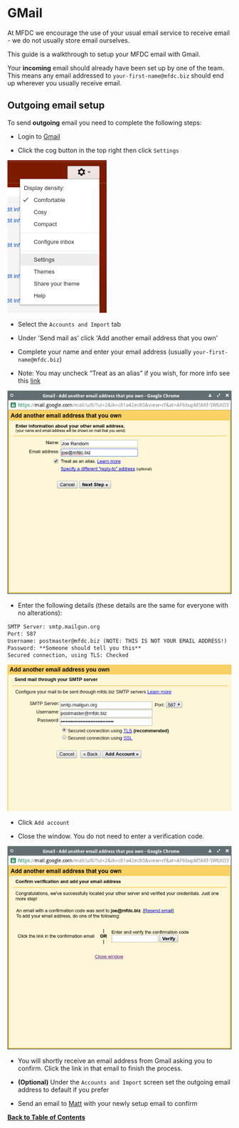 GMail
=====
At MFDC we encourage the use of your usual email service to receive email - we do not usually store email ourselves.

This guide is a walkthrough to setup your MFDC email with Gmail.

Your **incoming** email should already have been set up by one of the team. This means any email addressed to `your-first-name@mfdc.biz` should end up wherever you usually receive email.


Outgoing email setup
--------------------
To send **outgoing** email you need to complete the following steps:


* Login to [Gmail](http://mail.google.com)


* Click the cog button in the top right then click `Settings`

![Cog button](../img/gmail/01-cog.png)


* Select the `Accounts and Import` tab


* Under 'Send mail as' click 'Add another email address that you own'


* Complete your name and enter your email address (usually `your-first-name@mfdc.biz`)


* Note: You may uncheck “Treat as an alias” if you wish, for more info see this [link](https://support.google.com/mail/bin/answer.py?ctx=gmail&answer=1710338&hl=en&authuser=0)

![Basic email details window](../img/gmail/02-email.png)


* Enter the following details (these details are the same for everyone with no alterations):

```
SMTP Server: smtp.mailgun.org
Port: 587
Username: postmaster@mfdc.biz (NOTE: THIS IS NOT YOUR EMAIL ADDRESS!)
Password: **Someone should tell you this**
Secured connection, using TLS: Checked
```

![SMTP details](../img/gmail/03-smtp.png)


* Click `Add account`


* Close the window. You do not need to enter a verification code.

![Confirm window](../img/gmail/04-confirm.png)


* You will shortly receive an email address from Gmail asking you to confirm. Click the link in that email to finish the process.

* **(Optional)** Under the `Accounts and Import` screen set the outgoing email address to default if you prefer

* Send an email to [Matt](mailto:matt@mfdc.biz) with your newly setup email to confirm


**[Back to Table of Contents](../README.md)**
